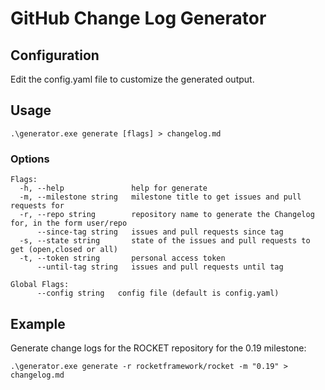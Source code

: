 # GitHub Change Log Generator

## Configuration

Edit the config.yaml file to customize the generated output.

## Usage

```
.\generator.exe generate [flags] > changelog.md
```

### Options

```
Flags:
  -h, --help               help for generate
  -m, --milestone string   milestone title to get issues and pull requests for
  -r, --repo string        repository name to generate the Changelog for, in the form user/repo
      --since-tag string   issues and pull requests since tag
  -s, --state string       state of the issues and pull requests to get (open,closed or all)
  -t, --token string       personal access token
      --until-tag string   issues and pull requests until tag

Global Flags:
      --config string   config file (default is config.yaml)
```

## Example

Generate change logs for the ROCKET repository for the 0.19 milestone:

````
.\generator.exe generate -r rocketframework/rocket -m "0.19" > changelog.md
````

